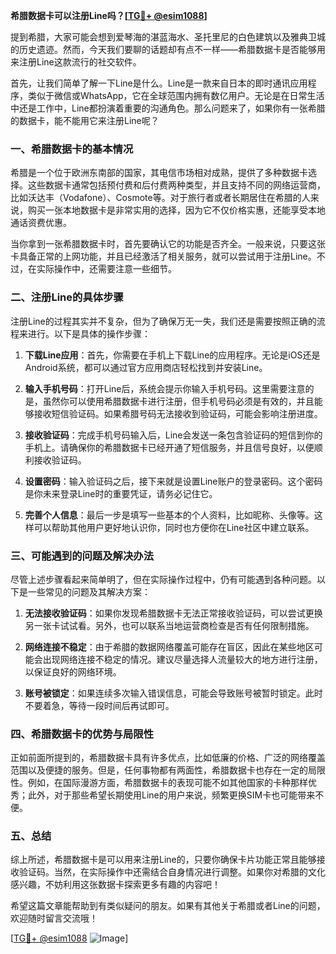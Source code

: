 **希腊数据卡可以注册Line吗？[[TG💪+ @esim1088](https://t.me/s/esim1088)]**

提到希腊，大家可能会想到爱琴海的湛蓝海水、圣托里尼的白色建筑以及雅典卫城的历史遗迹。然而，今天我们要聊的话题却有点不一样——希腊数据卡是否能够用来注册Line这款流行的社交软件。

首先，让我们简单了解一下Line是什么。Line是一款来自日本的即时通讯应用程序，类似于微信或WhatsApp，它在全球范围内拥有数亿用户。无论是在日常生活中还是工作中，Line都扮演着重要的沟通角色。那么问题来了，如果你有一张希腊的数据卡，能不能用它来注册Line呢？

### 一、希腊数据卡的基本情况

希腊是一个位于欧洲东南部的国家，其电信市场相对成熟，提供了多种数据卡选择。这些数据卡通常包括预付费和后付费两种类型，并且支持不同的网络运营商，比如沃达丰（Vodafone）、Cosmote等。对于旅行者或者长期居住在希腊的人来说，购买一张本地数据卡是非常实用的选择，因为它不仅价格实惠，还能享受本地通话资费优惠。

当你拿到一张希腊数据卡时，首先要确认它的功能是否齐全。一般来说，只要这张卡具备正常的上网功能，并且已经激活了相关服务，就可以尝试用于注册Line。不过，在实际操作中，还需要注意一些细节。

### 二、注册Line的具体步骤

注册Line的过程其实并不复杂，但为了确保万无一失，我们还是需要按照正确的流程来进行。以下是具体的操作步骤：

1. **下载Line应用**：首先，你需要在手机上下载Line的应用程序。无论是iOS还是Android系统，都可以通过官方应用商店轻松找到并安装Line。
   
2. **输入手机号码**：打开Line后，系统会提示你输入手机号码。这里需要注意的是，虽然你可以使用希腊数据卡进行注册，但手机号码必须是有效的，并且能够接收短信验证码。如果希腊号码无法接收到验证码，可能会影响注册进度。

3. **接收验证码**：完成手机号码输入后，Line会发送一条包含验证码的短信到你的手机上。请确保你的希腊数据卡已经开通了短信服务，并且信号良好，以便顺利接收验证码。

4. **设置密码**：输入验证码之后，接下来就是设置Line账户的登录密码。这个密码是你未来登录Line时的重要凭证，请务必记住它。

5. **完善个人信息**：最后一步是填写一些基本的个人资料，比如昵称、头像等。这样可以帮助其他用户更好地认识你，同时也方便你在Line社区中建立联系。

### 三、可能遇到的问题及解决办法

尽管上述步骤看起来简单明了，但在实际操作过程中，仍有可能遇到各种问题。以下是一些常见的问题及其解决方案：

1. **无法接收验证码**：如果你发现希腊数据卡无法正常接收验证码，可以尝试更换另一张卡试试看。另外，也可以联系当地运营商检查是否有任何限制措施。

2. **网络连接不稳定**：由于希腊的数据网络覆盖可能存在盲区，因此在某些地区可能会出现网络连接不稳定的情况。建议尽量选择人流量较大的地方进行注册，以保证良好的网络环境。

3. **账号被锁定**：如果连续多次输入错误信息，可能会导致账号被暂时锁定。此时不要着急，等待一段时间后再试即可。

### 四、希腊数据卡的优势与局限性

正如前面所提到的，希腊数据卡具有许多优点，比如低廉的价格、广泛的网络覆盖范围以及便捷的服务。但是，任何事物都有两面性，希腊数据卡也存在一定的局限性。例如，在国际漫游方面，希腊数据卡的表现可能不如其他国家的卡种那样优秀；此外，对于那些希望长期使用Line的用户来说，频繁更换SIM卡也可能带来不便。

### 五、总结

综上所述，希腊数据卡是可以用来注册Line的，只要你确保卡片功能正常且能够接收验证码。当然，在实际操作中还需结合自身情况进行调整。如果你对希腊的文化感兴趣，不妨利用这张数据卡探索更多有趣的内容吧！

希望这篇文章能帮助到有类似疑问的朋友。如果有其他关于希腊或者Line的问题，欢迎随时留言交流哦！

[[TG💪+ @esim1088](https://t.me/s/esim1088) ![Image](https://i.postimg.cc/4NQfJmqS/Snipaste-2025-05-13-00-14-12.png)]